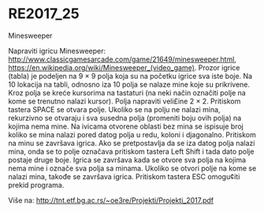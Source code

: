 # RE2017_25
Minesweeper


Napraviti igricu Minesweeper:
http://www.classicgamesarcade.com/game/21649/minesweeper.html,
https://en.wikipedia.org/wiki/Minesweeper_(video_game).
Prozor igrice (tabla) je podeljen na 9 × 9 polja koja su na početku igrice sva iste boje. Na
10 lokacija na tabli, odnosno iza 10 polja se nalaze mine koje su prikrivene. Kroz polja se kreće
kursorima na tastaturi (na neki način označiti polje na kome se trenutno nalazi kursor). Polja
napraviti veli£ine 2 × 2. Pritiskom tastera SPACE se otvara polje. Ukoliko se na polju ne nalazi mina, rekurzivno
se otvaraju i sva susedna polja (promeniti boju ovih polja) na kojima nema mine. Na ivicama
otvorene oblasti bez mina se ispisuje broj koliko se mina nalazi pored datog polja u redu, koloni
i djagonalno. Pritiskom na minu se završava igrica. Ako se pretpostavlja da se iza datog polja
nalazi mina, onda se to polje označava pritiskom tastera Left Shift i tada dato polje postaje
druge boje.
Igrica se završava kada se otvore sva polja na kojima nema mine i označe sva polja sa
minama. Ukoliko se otvori polje na kome se nalazi mina, takođe se završava igrica. Pritiskom
tastera ESC omogu¢iti prekid programa.

Više na: http://tnt.etf.bg.ac.rs/~oe3re/Projekti/Projekti_2017.pdf
